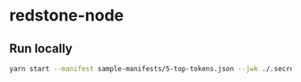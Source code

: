 # redstone-node

## Run locally
```bash
yarn start --manifest sample-manifests/5-top-tokens.json --jwk ./.secrets/arweave.json --covalent-key ckey_7dfd8019d0a84935bfdb6c3ffed
```
